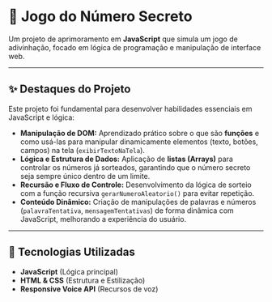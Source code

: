 # 🎲 Jogo do Número Secreto

Um projeto de aprimoramento em **JavaScript** que simula um jogo de adivinhação, focado em lógica de programação e manipulação de interface web.

---

## ✨ Destaques do Projeto

Este projeto foi fundamental para desenvolver habilidades essenciais em JavaScript e lógica:

* **Manipulação de DOM:** Aprendizado prático sobre o que são **funções** e como usá-las para manipular dinamicamente elementos (texto, botões, campos) na tela (`exibirTextoNaTela`).
* **Lógica e Estrutura de Dados:** Aplicação de **listas (Arrays)** para controlar os números já sorteados, garantindo que o número secreto seja sempre único dentro de um limite.
* **Recursão e Fluxo de Controle:** Desenvolvimento da lógica de sorteio com a função recursiva `gerarNumeroAleatorio()` para evitar repetição.
* **Conteúdo Dinâmico:** Criação de manipulações de palavras e números (`palavraTentativa`, `mensagemTentativas`) de forma dinâmica com JavaScript, melhorando a experiência do usuário.

---

## 🚀 Tecnologias Utilizadas

* **JavaScript** (Lógica principal)
* **HTML & CSS** (Estrutura e Estilização)
* **Responsive Voice API** (Recursos de voz)
